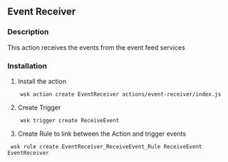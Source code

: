 ## Event Receiver

### Description
This action receives the events from the event feed services

### Installation
1. Install the action

```
    wsk action create EventReceiver actions/event-receiver/index.js
```
2. Create Trigger

```
    wsk trigger create ReceiveEvent
```
3. Create Rule to link between the Action and trigger events
```
 wsk rule create EventReceiver_ReceiveEvent_Rule ReceiveEvent EventReceiver
```
